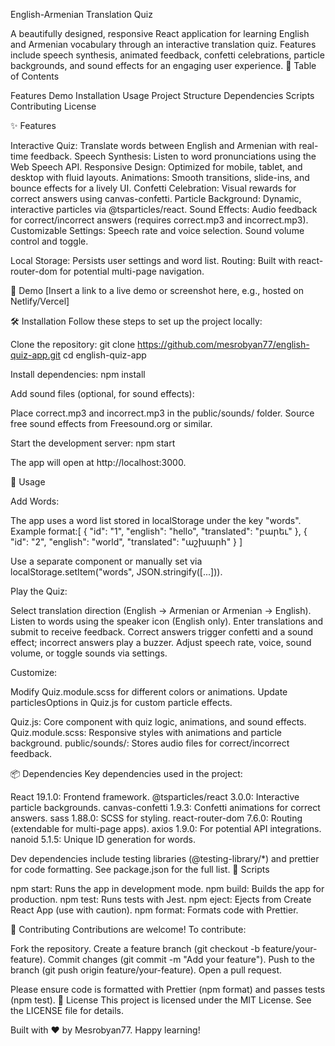 English-Armenian Translation Quiz

A beautifully designed, responsive React application for learning English and Armenian vocabulary through an interactive translation quiz. Features include speech synthesis, animated feedback, confetti celebrations, particle backgrounds, and sound effects for an engaging user experience.
📖 Table of Contents

Features
Demo
Installation
Usage
Project Structure
Dependencies
Scripts
Contributing
License

✨ Features

Interactive Quiz: Translate words between English and Armenian with real-time feedback.
Speech Synthesis: Listen to word pronunciations using the Web Speech API.
Responsive Design: Optimized for mobile, tablet, and desktop with fluid layouts.
Animations: Smooth transitions, slide-ins, and bounce effects for a lively UI.
Confetti Celebration: Visual rewards for correct answers using canvas-confetti.
Particle Background: Dynamic, interactive particles via @tsparticles/react.
Sound Effects: Audio feedback for correct/incorrect answers (requires correct.mp3 and incorrect.mp3).
Customizable Settings:
Speech rate and voice selection.
Sound volume control and toggle.


Local Storage: Persists user settings and word list.
Routing: Built with react-router-dom for potential multi-page navigation.

🎥 Demo
[Insert a link to a live demo or screenshot here, e.g., hosted on Netlify/Vercel]

🛠 Installation
Follow these steps to set up the project locally:

Clone the repository:
git clone https://github.com/mesrobyan77/english-quiz-app.git
cd english-quiz-app


Install dependencies:
npm install


Add sound files (optional, for sound effects):

Place correct.mp3 and incorrect.mp3 in the public/sounds/ folder.
Source free sound effects from Freesound.org or similar.


Start the development server:
npm start

The app will open at http://localhost:3000.


🚀 Usage

Add Words:

The app uses a word list stored in localStorage under the key "words".
Example format:[
  { "id": "1", "english": "hello", "translated": "բարեւ" },
  { "id": "2", "english": "world", "translated": "աշխարհ" }
]


Use a separate component or manually set via localStorage.setItem("words", JSON.stringify([...])).


Play the Quiz:

Select translation direction (English → Armenian or Armenian → English).
Listen to words using the speaker icon (English only).
Enter translations and submit to receive feedback.
Correct answers trigger confetti and a sound effect; incorrect answers play a buzzer.
Adjust speech rate, voice, sound volume, or toggle sounds via settings.


Customize:

Modify Quiz.module.scss for different colors or animations.
Update particlesOptions in Quiz.js for custom particle effects.


Quiz.js: Core component with quiz logic, animations, and sound effects.
Quiz.module.scss: Responsive styles with animations and particle background.
public/sounds/: Stores audio files for correct/incorrect feedback.

📦 Dependencies
Key dependencies used in the project:

React 19.1.0: Frontend framework.
@tsparticles/react 3.0.0: Interactive particle backgrounds.
canvas-confetti 1.9.3: Confetti animations for correct answers.
sass 1.88.0: SCSS for styling.
react-router-dom 7.6.0: Routing (extendable for multi-page apps).
axios 1.9.0: For potential API integrations.
nanoid 5.1.5: Unique ID generation for words.

Dev dependencies include testing libraries (@testing-library/*) and prettier for code formatting.
See package.json for the full list.
📜 Scripts

npm start: Runs the app in development mode.
npm build: Builds the app for production.
npm test: Runs tests with Jest.
npm eject: Ejects from Create React App (use with caution).
npm format: Formats code with Prettier.

🤝 Contributing
Contributions are welcome! To contribute:

Fork the repository.
Create a feature branch (git checkout -b feature/your-feature).
Commit changes (git commit -m "Add your feature").
Push to the branch (git push origin feature/your-feature).
Open a pull request.

Please ensure code is formatted with Prettier (npm format) and passes tests (npm test).
📄 License
This project is licensed under the MIT License. See the LICENSE file for details.

Built with ❤️ by Mesrobyan77. Happy learning!
